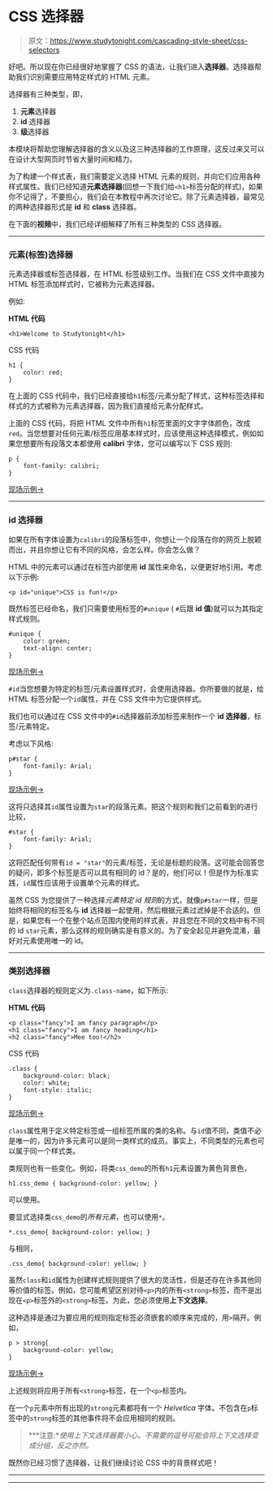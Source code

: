 # CSS 选择器

> 原文：<https://www.studytonight.com/cascading-style-sheet/css-selectors>

好吧。所以现在你已经很好地掌握了 CSS 的语法，让我们进入**选择器**。选择器帮助我们识别需要应用特定样式的 HTML 元素。

选择器有三种类型，即，

1.  **元素**选择器
2.  **id** 选择器
3.  **级**选择器

本模块将帮助您理解选择器的含义以及这三种选择器的工作原理，这反过来又可以在设计大型网页时节省大量时间和精力。

为了构建一个样式表，我们需要定义选择 HTML 元素的规则，并向它们应用各种样式属性。我们已经知道**元素选择器**(回想一下我们给`<h1>`标签分配的样式)，如果你不记得了，不要担心，我们会在本教程中再次讨论它。除了元素选择器，最常见的两种选择器形式是 **id** 和 **class** 选择器。

在下面的**视频**中，我们已经详细解释了所有三种类型的 CSS 选择器。

* * *

### 元素(标签)选择器

元素选择器或标签选择器，在 HTML 标签级别工作。当我们在 CSS 文件中直接为 HTML 标签添加样式时，它被称为元素选择器。

例如:

**HTML 代码**

```
<h1>Welcome to Studytonight</h1>
```

CSS 代码

```
h1 { 
    color: red; 
}
```

在上面的 CSS 代码中，我们已经直接给`h1`标签/元素分配了样式，这种标签选择和样式的方式被称为元素选择器，因为我们直接给元素分配样式。

上面的 CSS 代码，将把 HTML 文件中所有`h1`标签里面的文字字体颜色，改成`red`。当您想要对任何元素/标签应用基本样式时，应该使用这种选择模式，例如如果您想要所有段落文本都使用 **calibri** 字体，您可以编写以下 CSS 规则:

```
p { 
    font-family: calibri; 
}
```

[现场示例→](/code/playground/web?file=css-element_selectors)

* * *

### id 选择器

如果在所有字体设置为`calibri`的段落标签中，你想让一个段落在你的网页上脱颖而出，并且你想让它有不同的风格，会怎么样。你会怎么做？

HTML 中的元素可以通过在标签内部使用 **id** 属性来命名，以便更好地引用。考虑以下示例:

```
<p id="unique">CSS is fun!</p>
```

既然标签已经命名，我们只需要使用标签的`#unique` ( `#`后跟 **id 值**)就可以为其指定样式规则。

```
#unique {
    color: green; 
    text-align: center;
}
```

[现场示例→](/code/playground/web?file=css-id_selector_1)

`#id`当您想要为特定的标签/元素设置样式时，会使用选择器。你所要做的就是，给 HTML 标签分配一个`id`属性，并在 CSS 文件中为它提供样式。

我们也可以通过在 CSS 文件中的`#id`选择器前添加标签来制作一个 **id 选择器**，标签/元素特定。

考虑以下风格:

```
p#star {
    font-family: Arial;
}
```

[现场示例→](/code/playground/web?file=css-id_selector_2)

这将只选择其`id`属性设置为`star`的段落元素。把这个规则和我们之前看到的进行比较，

```
#star {
    font-family: Arial;
}
```

这将匹配任何带有`id = "star"`的元素/标签，无论是标题的段落。这可能会回答您的疑问，即多个标签是否可以具有相同的 id？是的，他们可以！但是作为标准实践，`id`属性应该用于设置单个元素的样式。

虽然 CSS 为您提供了一种选择*元素特定 id 规则*的方式，就像`p#star`一样，但是始终将相同的标签名与 **id** 选择器一起使用，然后根据元素过滤掉是不合适的。但是，如果您有一个在整个站点范围内使用的样式表，并且您在不同的文档中有不同的 id `star`元素，那么这样的规则确实是有意义的。为了安全起见并避免混淆，最好对元素使用唯一的 id。

* * *

### 类别选择器

`class`选择器的规则定义为`.class-name`，如下所示:

**HTML 代码**

```
<p class="fancy">I am fancy paragraph</p>
<h1 class="fancy">I am fancy heading</h1>
<h2 class="fancy">Mee too!</h2>
```

CSS 代码

```
.class {
    background-color: black; 
    color: white; 
    font-style: italic;
}
```

[现场示例→](/code/playground/web?file=css-class_selector_1)

`class`属性用于定义特定标签或一组标签所属的类的名称。与`id`值不同，类值不必是唯一的，因为许多元素可以是同一类样式的成员。事实上，不同类型的元素也可以属于同一个样式类。

类规则也有一些变化。例如，将类`css_demo`的所有`h1`元素设置为黄色背景色，

```
h1.css_demo { background-color: yellow; }
```

可以使用。

要显式选择类`css_demo`的*所有元素*，也可以使用`*`。

```
*.css_demo{ background-color: yellow; }
```

与相同，

```
.css_demo{ background-color: yellow; }
```

虽然`class`和`id`属性为创建样式规则提供了很大的灵活性，但是还存在许多其他同等价值的标签。例如，您可能希望区别对待`<p>`内的所有`<strong>`标签，而不是出现在`<p>`标签外的`<strong>`标签。为此，您必须使用**上下文选择**。

这种选择是通过为要应用的规则指定标签必须嵌套的顺序来完成的，用`>`隔开。例如，

```
p > strong{
    background-color: yellow;
}
```

[现场示例→](/code/playground/web?file=css-class_selector_2)

上述规则将应用于所有`<strong>`标签，在一个`<p>`标签内。

在一个`p`元素中所有出现的`strong`元素都将有一个 *Helvetica* 字体。不包含在`p`标签中的`strong`标签的其他事件将不会应用相同的规则。

> ***注意:**使用上下文选择器要小心。不需要的逗号可能会将上下文选择变成分组，反之亦然。*

既然你已经习惯了选择器，让我们继续讨论 CSS 中的背景样式吧！

* * *

* * *